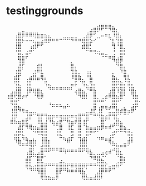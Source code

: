 # testinggrounds

⠀⠀⠀⠀⠀⠀⠀⠀⠀⠀⠀⠀⠀⠀⠀⠀⠀⠀⠀⠀⠀⠀⢀⣤⣾⡿⠿⢿⣦⡀⠀⠀⠀⠀⠀⠀
⠀⠀⢀⣶⣿⣶⣶⣶⣦⣤⣄⡀⠀⠀⠀⠀⠀⠀⠀⠀⠀⣰⣿⠟⠁⣀⣤⡄⢹⣷⡀⠀⠀⠀⠀⠀
⠀⠀⢸⣿⡧⠤⠤⣌⣉⣩⣿⡿⠶⠶⠒⠛⠛⠻⠿⠶⣾⣿⣣⠔⠉⠀⠀⠙⡆⢻⣷⠀⠀⠀⠀⠀
⠀⠀⢸⣿⠀⠀⢠⣾⠟⠋⠀⠀⠀⠀⠀⠀⠀⠀⠀⠀⣾⣿⡃⠀⠀⠀⠀⠀⢻⠘⣿⡀⠀⠀⠀⠀
⠀⠀⠘⣿⡀⣴⠟⠁⠀⠀⠀⠀⠀⠀⠀⠀⠀⠀⠀⠀⠀⠉⠛⠻⢶⣤⣀⠀⢘⠀⣿⡇⠀⠀⠀⠀
⠀⠀⠀⢿⣿⠋⠀⠀⠀⠀⠀⠀⠀⠀⠀⠀⠀⠀⠀⠀⠀⠀⠀⠀⠀⠈⠉⠛⢿⣴⣿⠀⠀⠀⠀⠀
⠀⠀⠀⣸⡟⠀⠀⠀⣴⡆⠀⠀⠀⠀⠀⠀⠀⣷⡀⠀⠀⠀⠀⠀⠀⠀⠀⠀⠀⠻⣷⡀⠀⠀⠀⠀
⠀⠀⢰⣿⠁⠀⠀⣰⠿⣇⠀⠀⠀⠀⠀⠀⠀⢻⣷⡀⠀⢠⡄⠀⠀⠀⠀⠀⡀⠀⠹⣷⠀⠀⠀⠀
⠀⠀⣾⡏⠀⢀⣴⣿⣤⢿⡄⠀⠀⠀⠀⠀⠀⠸⣿⣷⡀⠘⣧⠀⠀⠀⠀⠀⣷⣄⠀⢻⣇⠀⠀⠀
⠀⠀⢻⣇⠀⢸⡇⠀⠀⠀⢻⣄⠀⠀⠀⠀⠀⣤⡯⠈⢻⣄⢻⡄⠀⠀⠀⠀⣿⡿⣷⡌⣿⡄⠀⠀
⠀⢀⣸⣿⠀⢸⡷⣶⣶⡄⠀⠙⠛⠛⠛⠛⠛⠃⣠⣶⣄⠙⠿⣧⠀⠀⠀⢠⣿⢹⣻⡇⠸⣿⡄⠀
⢰⣿⢟⣿⡴⠞⠀⠘⢿⡿⠀⠀⠀⠀⠀⠀⠀⠀⠈⠻⣿⡇⠀⣿⡀⢀⣴⠿⣿⣦⣿⠃⠀⢹⣷⠀
⠀⢿⣿⠁⠀⠀⠀⠀⠀⠀⠀⢠⣀⣀⡀⠀⡀⠀⠀⠀⠀⠀⠀⣿⠛⠛⠁⠀⣿⡟⠁⠀⠀⢀⣿⠂
⠀⢠⣿⢷⣤⣀⠀⠀⠀⠀⠀⠀⠉⠉⠉⠛⠉⠀⠀⠀⠀⠀⢠⡿⢰⡟⠻⠞⠛⣧⣠⣦⣀⣾⠏⠀
⠀⢸⣿⠀⠈⢹⡿⠛⢶⡶⢶⣤⣤⣤⣤⣤⣤⣤⣤⣶⠶⣿⠛⠷⢾⣧⣠⡿⢿⡟⠋⠛⠋⠁⠀⠀
⠀⣾⣧⣤⣶⣟⠁⠀⢸⣇⣸⠹⣧⣠⡾⠛⢷⣤⡾⣿⢰⡟⠀⠀⠀⣿⠋⠁⢈⣿⣄⠀⠀⠀⠀⠀
⠀⠀⠀⣼⡏⠻⢿⣶⣤⣿⣿⠀⠈⢉⣿⠀⢸⣏⠀⣿⠈⣷⣤⣤⣶⡿⠶⠾⠋⣉⣿⣦⣀⠀⠀⠀
⠀⠀⣼⡿⣇⠀⠀⠙⠻⢿⣿⠀⠀⢸⣇⠀⠀⣻⠀⣿⠀⣿⠟⠋⠁⠀⠀⢀⡾⠋⠉⠙⣿⡆⠀⠀
⠀⠀⢻⣧⠙⢷⣤⣦⠀⢸⣿⡄⠀⠀⠉⠳⣾⠏⠀⢹⣾⡇⠀⠀⠙⠛⠶⣾⡁⠀⠀⠀⣼⡇⠀⠀
⠀⠀⠀⠙⠛⠛⣻⡟⠀⣼⣿⣇⣀⣀⣀⡀⠀⠀⠀⣸⣿⣇⠀⠀⠀⠀⠀⠈⢛⣷⠶⠿⠋⠀⠀⠀
⠀⠀⠀⠀⠀⢠⣿⣅⣠⣿⠛⠋⠉⠉⠛⠻⠛⠛⠛⠛⠋⠻⣧⡀⣀⣠⢴⠾⠉⣿⣆⠀⠀⠀⠀⠀
⠀⠀⠀⠀⠀⣼⡏⠉⣿⡟⠁⠀⠀⠀⢀⠀⠀⠀⠀⠀⠀⠀⠙⠿⣿⣌⠁⠀⠀⠈⣿⡆⠀⠀⠀⠀
⠀⠀⠀⠀⠀⣿⣇⣠⣿⣿⡶⠶⠶⣶⣿⣷⡶⣶⣶⣶⣶⡶⠶⠶⢿⣿⡗⣀⣤⣾⠟⠁⠀⠀⠀⠀
⠀⠀⠀⠀⠀⠈⠙⠛⢻⣿⡇⠀⠀⣿⡟⠛⠷⠶⠾⢿⣧⠁⠀⠀⣸⡿⠿⠟⠉⠀⠀⠀⠀⠀⠀⠀
⠀⠀⠀⠀⠀⠀⠀⠀⠀⢿⣷⣦⣤⡿⠀⠀⠀⠀⠀⠀⢿⣧⣤⣼⣿⠇⠀⠀⠀⠀⠀⠀⠀⠀⠀⠀
